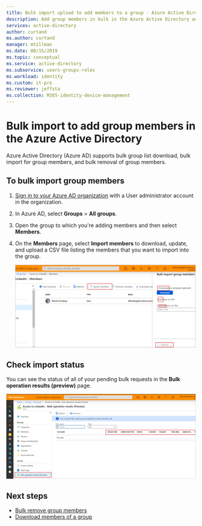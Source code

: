 ```yaml
---
title: Bulk import upload to add members to a group - Azure Active Directory | Microsoft Docs
description: Add group members in bulk in the Azure Active Directory admin center. 
services: active-directory 
author: curtand
ms.author: curtand
manager: mtillman
ms.date: 08/15/2019
ms.topic: conceptual
ms.service: active-directory
ms.subservice: users-groups-roles
ms.workload: identity
ms.custom: it-pro
ms.reviewer: jeffsta
ms.collection: M365-identity-device-management
---
```


# Bulk import to add group members in the Azure Active Directory

Azure Active Directory (Azure AD) supports bulk group list download, bulk import for group members, and bulk removal of group members.

## To bulk import group members

1. [Sign in to your Azure AD organization](https://aad.portal.azure.com) with a User administrator account in the organization.
1. In Azure AD, select **Groups** > **All groups**.
1. Open the group to which you're adding members and then select **Members**.
1. On the **Members** page, select **Import members** to download, update, and upload a CSV file listing the members that you want to import into the group.

   ![The Import Members command is on the profile page for the group](./media/groups-bulk-import-members/import-panel.png)

## Check import status

You can see the status of all of your pending bulk requests in the **Bulk operation results (preview)** page.

   ![The Bulk operations results page shows you bulk request status](./media/groups-bulk-import-members/bulk-center.png)

## Next steps

- [Bulk remove group members](groups-bulk-remove-members.md)
- [Download members of a group](groups-bulk-download-members.md)

